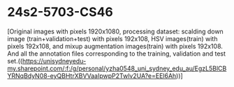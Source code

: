 # 24s2-5703-CS46
[Original images with pixels 1920x1080, processing dataset: scalding down image (train+validation+test) with pixels 192x108, HSV images(train) with pixels 192x108, and mixup augmentation images(train) with pixels 192x108. And all the annotation files corresponding to the training, validation and test set.((https://unisydneyedu-my.sharepoint.com/:f:/g/personal/yzha0548_uni_sydney_edu_au/EgzL5BlCBYRNqBdyN08-eyQBHtrXBVVaaIpwpP2Twlv2UA?e=EEl6Ah))]
